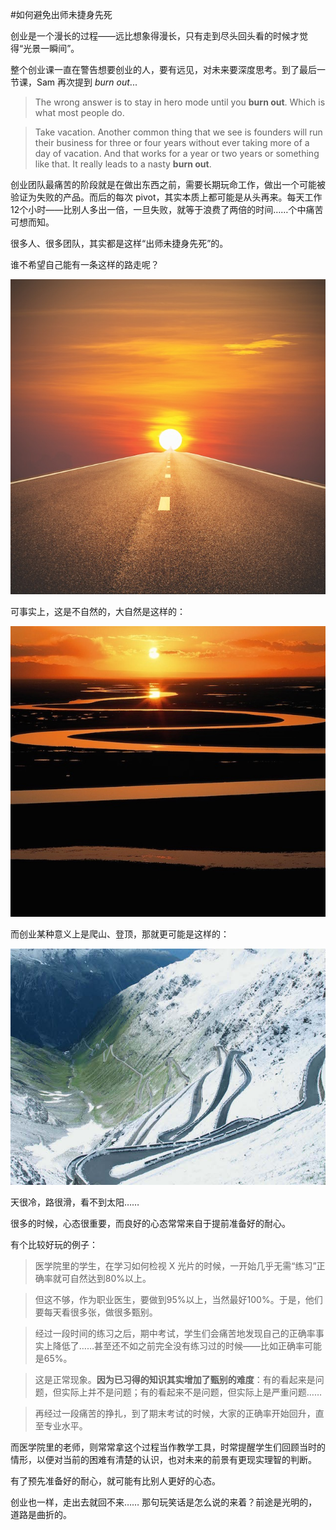 #如何避免出师未捷身先死

创业是一个漫长的过程——远比想象得漫长，只有走到尽头回头看的时候才觉得“光景一瞬间”。

整个创业课一直在警告想要创业的人，要有远见，对未来要深度思考。到了最后一节课，Sam 再次提到 *burn out*...

>  The wrong answer is to stay in hero mode until you **burn out**. Which is what most people do.

> Take vacation. Another common thing that we see is founders will run their business for three or four years without ever taking more of a day of vacation. And that works for a year or two years or something like that. It really leads to a nasty **burn out**.

创业团队最痛苦的阶段就是在做出东西之前，需要长期玩命工作，做出一个可能被验证为失败的产品。而后的每次 pivot，其实本质上都可能是从头再来。每天工作12个小时——比别人多出一倍，一旦失败，就等于浪费了两倍的时间……个中痛苦可想而知。

很多人、很多团队，其实都是这样“出师未捷身先死”的。

谁不希望自己能有一条这样的路走呢？

![](rsc/Sun-and-Road.jpg)

可事实上，这是不自然的，大自然是这样的：

![](rsc/Sun-and-zigzag-river.jpg)

而创业某种意义上是爬山、登顶，那就更可能是这样的：

![](rsc/zigzag-road-in-ice.jpg)

天很冷，路很滑，看不到太阳……

很多的时候，心态很重要，而良好的心态常常来自于提前准备好的耐心。

有个比较好玩的例子：

> 医学院里的学生，在学习如何检视 X 光片的时候，一开始几乎无需“练习”正确率就可自然达到80%以上。

> 但这不够，作为职业医生，要做到95%以上，当然最好100%。于是，他们要每天看很多张，做很多甄别。

> 经过一段时间的练习之后，期中考试，学生们会痛苦地发现自己的正确率事实上降低了……甚至还不如之前完全没有练习过的时候——比如正确率可能是65%。

> 这是正常现象。**因为已习得的知识其实增加了甄别的难度**：有的看起来是问题，但实际上并不是问题；有的看起来不是问题，但实际上是严重问题……

> 再经过一段痛苦的挣扎，到了期末考试的时候，大家的正确率开始回升，直至专业水平。

而医学院里的老师，则常常拿这个过程当作教学工具，时常提醒学生们回顾当时的情形，以便对当前的困难有清楚的认识，也对未来的前景有更现实理智的判断。

有了预先准备好的耐心，就可能有比别人更好的心态。

创业也一样，走出去就回不来…… 那句玩笑话是怎么说的来着？前途是光明的，道路是曲折的。


